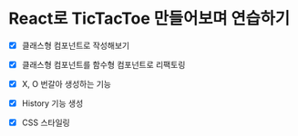 # React로 TicTacToe 만들어보며 연습하기


- [x] 클래스형 컴포넌트로 작성해보기

- [x] 클래스형 컴포넌트를 함수형 컴포넌트로 리팩토링

- [x] X, O 번갈아 생성하는 기능 

- [x] History 기능 생성

- [x] CSS 스타일링
